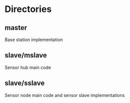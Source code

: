 # Directories

## master
Base station implementation

## slave/mslave
Sensor hub main code

## slave/sslave
Sensor node main code and sensor slave implementations
